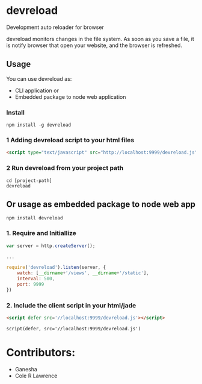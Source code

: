 devreload
=========

Development auto reloader for browser

devreload monitors changes in the file system. As soon as you save a file, it is notify browser that open your website, and the browser is refreshed.

## Usage

You can use devreload as:

* CLI application or
* Embedded package to node web application

### Install
```
npm install -g devreload
```

### 1 Adding devreload script to your html files
```html
<script type="text/javascript" src="http://localhost:9999/devreload.js"></script>
```

### 2 Run devreload from your project path
```
cd [project-path]
devreload
```

## Or usage as embedded package to node web app

```
npm install devreload
```

### 1. Require and Initiallize
```javascript
var server = http.createServer();

...

require('devreload').listen(server, {
    watch: [__dirname+'/views', __dirname+'/static'],
    interval: 500,
    port: 9999
})
```

### 2. Include the client script in your html/jade
```html
<script defer src='//localhost:9999/devreload.js'></script>
```
```jade
script(defer, src='//localhost:9999/devreload.js')
```

# Contributors:
- Ganesha
- Cole R Lawrence
